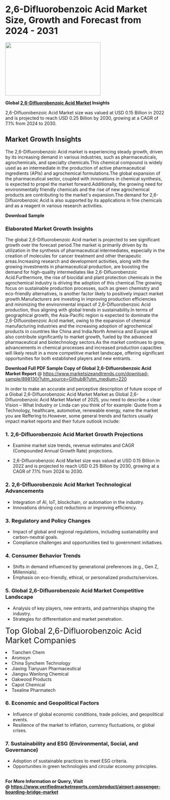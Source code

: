 <H1>2,6-Difluorobenzoic Acid Market Size, Growth and Forecast from 2024 - 2031</H1><img class="aligncenter size-medium wp-image-584254" src="https://thirdeyenews.in/wp-content/uploads/2024/09/Global-Market-Research-300x168.jpeg" alt="" width="300" height="168" /><p><strong>Global&nbsp;<a href="https://www.marketsizeandtrends.com/download-sample/898130/?utm_source=Github8j?utm_medium=220">2,6-Difluorobenzoic Acid Market</a> Insights</strong></p><p>2,6-Difluorobenzoic Acid Market size was valued at USD 0.15 Billion in 2022 and is projected to reach USD 0.25 Billion by 2030, growing at a CAGR of 7.1% from 2024 to 2030.</p><p><h2>Market Growth Insights</h2> The 2,6-Difluorobenzoic Acid market is experiencing steady growth, driven by its increasing demand in various industries, such as pharmaceuticals, agrochemicals, and specialty chemicals.This chemical compound is widely used as an intermediate in the production of active pharmaceutical ingredients (APIs) and agrochemical formulations.The global expansion of the pharmaceutical sector, coupled with innovations in chemical synthesis, is expected to propel the market forward.Additionally, the growing need for environmentally friendly chemicals and the rise of new agrochemical products are contributing to the market's expansion.The demand for 2,6-Difluorobenzoic Acid is also supported by its applications in fine chemicals and as a reagent in various research activities.<p><strong>Download Sample</strong></p> <h3>Elaborated Market Growth Insights</h3> The global 2,6-Difluorobenzoic Acid market is projected to see significant growth over the forecast period.The market is primarily driven by its utilization in the synthesis of pharmaceutical intermediates, especially in the creation of molecules for cancer treatment and other therapeutic areas.Increasing research and development activities, along with the growing investments in pharmaceutical production, are boosting the demand for high-quality intermediates like 2,6-Difluorobenzoic Acid.Furthermore, the rise of biocidal and plant protection chemicals in the agrochemical industry is driving the adoption of this chemical.The growing focus on sustainable production processes, such as green chemistry and eco-friendly alternatives, is another factor likely to positively impact market growth.Manufacturers are investing in improving production efficiencies and minimizing the environmental impact of 2,6-Difluorobenzoic Acid production, thus aligning with global trends in sustainability.In terms of geographical growth, the Asia-Pacific region is expected to dominate the 2,6-Difluorobenzoic Acid market, owing to the expansion of chemical manufacturing industries and the increasing adoption of agrochemical products in countries like China and India.North America and Europe will also contribute significantly to market growth, fueled by the advanced pharmaceutical and biotechnology sectors.As the market continues to grow, advancements in chemical processes and increased production capacities will likely result in a more competitive market landscape, offering significant opportunities for both established players and new entrants.<p><span class=""><strong>Download Full PDF Sample Copy of Global 2,6-Difluorobenzoic Acid Market Report</strong> @ <a href="https://www.marketsizeandtrends.com/download-sample/898130/?utm_source=Github8j?utm_medium=220" target="_blank">https://www.marketsizeandtrends.com/download-sample/898130/?utm_source=Github8j?utm_medium=220</a></span></p><p>In order to make an accurate and perceptive description of future scope of a Global&nbsp;2,6-Difluorobenzoic Acid Market Market as Global&nbsp;2,6-Difluorobenzoic Acid Market Market of 2025, you need to describe a clear Vision &ndash; What Industry or Linda can you think of for example: Quote from a Technology, healthcare, automotive, renewable energy, name the market you are Reffering to.However, some general trends and factors usually impact market reports and their future outlook include:</p><h3>1.&nbsp;<strong>2,6-Difluorobenzoic Acid Market Growth Projections</strong></h3><ul><li>Examine market size trends, revenue estimates and CAGR (Compounded Annual Growth Rate) projections.</li><li><p>2,6-Difluorobenzoic Acid Market size was valued at USD 0.15 Billion in 2022 and is projected to reach USD 0.25 Billion by 2030, growing at a CAGR of 7.1% from 2024 to 2030.</p></li></ul><h3>2.&nbsp;<strong>2,6-Difluorobenzoic Acid Market Technological Advancements</strong></h3><ul><li>Integration of AI, IoT, blockchain, or automation in the industry.</li><li>Innovations driving cost reductions or improving efficiency.</li></ul><h3>3.&nbsp;<strong>Regulatory and Policy Changes</strong></h3><ul><li>Impact of global and regional regulations, including sustainability and carbon-neutral goals.</li><li>Compliance challenges and opportunities tied to government initiatives.</li></ul><h3>4.&nbsp;<strong>Consumer Behavior Trends</strong></h3><ul><li>Shifts in demand influenced by generational preferences (e.g., Gen Z, Millennials).</li><li>Emphasis on eco-friendly, ethical, or personalized products/services.</li></ul><h3>5.&nbsp;<strong>Global 2,6-Difluorobenzoic Acid Market Competitive Landscape</strong></h3><ul><li>Analysis of key players, new entrants, and partnerships shaping the industry.</li><li>Strategies for differentiation and market penetration.</li></ul><p data-pm-slice="1 1 []"><span style="color: inherit; font-family: inherit; font-size: 25px;">Top Global 2,6-Difluorobenzoic Acid Market Companies</span></p><div class="" data-test-id=""><p><li>Tianchen Chem</li><li> Aromsyn</li><li> China Synchem Technology</li><li> Jiaxing Tianyuan Pharmaceutical</li><li> Jiangsu Wanlong Chemical</li><li> Oakwood Products</li><li> Capot Chemical</li><li> Tsealine Pharmatech</li></p></div><h3>6.&nbsp;<strong>Economic and Geopolitical Factors</strong></h3><ul><li>Influence of global economic conditions, trade policies, and geopolitical events.</li><li>Resilience of the market to inflation, currency fluctuations, or global crises.</li></ul><h3>7.&nbsp;<strong>Sustainability and ESG (Environmental, Social, and Governance)</strong></h3><ul><li>Adoption of sustainable practices to meet ESG criteria.</li><li>Opportunities in green technologies and circular economy principles.</li></ul><h2><strong style="font-size: 14px;">For More Information or Query, Visit @&nbsp;</strong><a style="background-color: #ffffff; font-size: 14px;" href="https://www.marketsizeandtrends.com/report/26-difluorobenzoic-acid-market/" target="_blank">https://www.verifiedmarketreports.com/product/airport-passenger-boarding-bridge-market</a></h2>